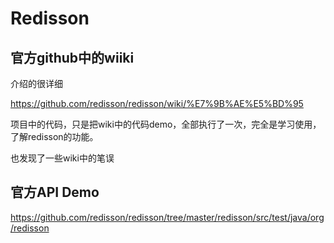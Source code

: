 
# Redisson

## 官方github中的wiiki

介绍的很详细

https://github.com/redisson/redisson/wiki/%E7%9B%AE%E5%BD%95

项目中的代码，只是把wiki中的代码demo，全部执行了一次，完全是学习使用，了解redisson的功能。

也发现了一些wiki中的笔误

## 官方API Demo
https://github.com/redisson/redisson/tree/master/redisson/src/test/java/org/redisson
